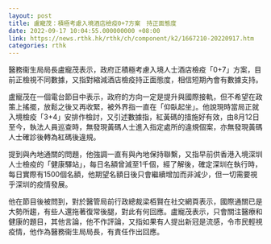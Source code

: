 ```yaml
---
layout: post
title: 盧寵茂：積極考慮入境酒店檢疫0+7方案　持正面態度
date: 2022-09-17 10:04:55.000000000 +08:00
link: https://news.rthk.hk/rthk/ch/component/k2/1667210-20220917.htm
categories: rthk
---
```


醫務衞生局局長盧寵茂表示，政府正積極考慮入境人士酒店檢疫「0+7」方案，目前正檢視不同數據，又指對縮減酒店檢疫持正面態度，相信短期內會有數據支持。

盧寵茂在一個電台節目中表示，政府的方向一定是提升與國際接軌，但不希望在政策上搖擺，放鬆之後又再收緊，被外界指一直在「仰臥起坐」。他說現時當局正就入境檢疫「3+4」安排作檢討，又引述數據指，紅黃碼的措施好有效，由8月12日至今，執法人員巡查時，無發現黃碼人士進入指定處所的違規個案，亦無發現黃碼人士確診後轉為紅碼後違規。

提到與內地通關的問題，他強調一直有與內地保持聯繫，又指早前供香港入境深圳人士檢疫的「健康驛站」，每日名額曾減至1千個，經了解後，確定深圳在執行時，每日實際有1500個名額，他期望名額日後只會繼續增加而非減少，但一切需要視乎深圳的疫情發展。

他在節目後被問到，對於醫管局前行政總裁梁栢賢在社交網頁表示，國際通關已是大勢所趨，有些人還拖著復常後腿，對此有何回應。盧寵茂表示，只會關注醫療和健康的題目，其他言論，他不作評論，又指如果有人提出新冠是流感，令市民輕視疫情，他作為醫務衞生局局長，有責任作出回應。
